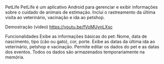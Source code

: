 PetLife
PetLife é um aplicativo Android para gerenciar e exibir informações sobre o cuidado de animais de estimação. Inclui o rastreamento da última visita ao veterinário, vacinação e ida ao petshop.

Demostração (video)
https://youtu.be/fVoMUynLXsc

Funcionalidades
Exibe as informações básicas do pet: Nome, data de nascimento, tipo (cão ou gato), cor, porte.
Exibe as datas da última ida ao veterinário, petshop e vacinação.
Permite editar os dados do pet e as datas dos eventos.
Todos os dados são armazenados temporariamente na memória.



